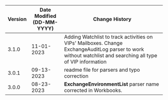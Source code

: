 | **Version** | **Date Modified (DD-MM-YYYY)** | **Change History**                          |
|-------------|--------------------------------|---------------------------------------------|
| 3.1.0       | 11-01-2023                     | Adding Watchlist to track activities on VIPs' Mailboxes. Change ExchangeAuditLog parser to work without watchlist and searching all type of VIP information         |
| 3.0.1       | 09-13-2023                     | readme file for parsers and typo correction                      |
| 3.0.0       | 08-23-2023                     | **ExchangeEnvironmentList**  parser name corrected in Workbooks. |
